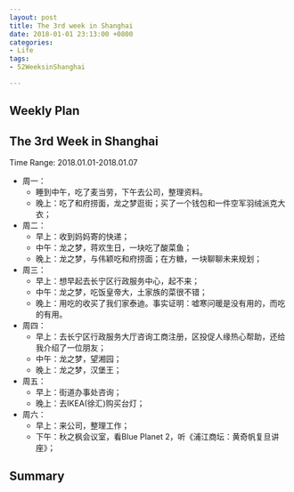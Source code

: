 ```yaml
---
layout: post
title: The 3rd week in Shanghai
date: 2018-01-01 23:13:00 +0800
categories:
- Life
tags:
- 52WeeksinShanghai

---
```


## Weekly Plan

## The 3rd Week in Shanghai

Time Range: 2018.01.01-2018.01.07

- 周一：
	- 睡到中午，吃了麦当劳，下午去公司，整理资料。
	- 晚上：吃了和府捞面，龙之梦逛街；买了一个钱包和一件空军羽绒派克大衣；
- 周二：
	- 早上：收到妈妈寄的快递；
	- 中午：龙之梦，蒋欢生日，一块吃了酸菜鱼；
	- 晚上：龙之梦，与伟颖吃和府捞面；在方糖，一块聊聊未来规划；
- 周三：
	- 早上：想早起去长宁区行政服务中心，起不来；
	- 中午：龙之梦，吃饭皇帝大，土家族的菜很不错；
	- 晚上：用吃的收买了我们家泰迪。事实证明：嘘寒问暖是没有用的，而吃的有用。
- 周四：
	- 早上：去长宁区行政服务大厅咨询工商注册，区投促人缘热心帮助，还给我介绍了一位朋友；
	- 中午：龙之梦，望湘园；
	- 晚上：龙之梦，汉堡王；
- 周五：
	- 早上：街道办事处咨询；
	- 晚上：去IKEA(徐汇)购买台灯；
- 周六：
	- 早上：来公司，整理工作；
	- 下午：秋之枫会议室，看Blue Planet 2，听《浦江商坛：黄奇帆复旦讲座》；

## Summary

